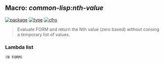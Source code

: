 ## Macro: ***common-lisp:nth-value***
[![package](https://img.shields.io/badge/Package-COMMON--LISP-5f9ea0.svg?style=social&colorA=999999)](../) [![type](https://img.shields.io/badge/Type-Macro-5f9ea0.svg?style=social&colorA=999999)](../#macro) [![clhs](https://img.shields.io/badge/CLHS-NTH--VALUE-5f9ea0.svg?style=social&colorA=999999)](http://www.lispworks.com/documentation/HyperSpec/Body/m_nth_va.htm) 

> Evaluate FORM and return the Nth value (zero based)
> without consing a temporary list of values.

### Lambda list
```
(N FORM)
```
